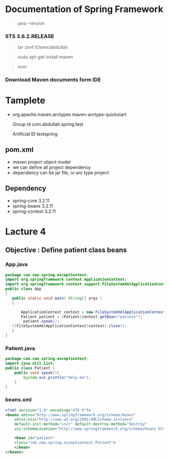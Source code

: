 

# Documentation of Spring Framework

> java -version


### STS 3.6.2.RELEASE

> tar zxvf /Users/abdullah

> sudo apt-get install maven

> mvn

### Download Maven documents form IDE

# Tamplete

* org.apache.maven.arctypes maven-arctype-quickstart

	Group Id com.abdullah.spring.test
	
	Artificial ID testspring

## pom.xml

* maven project object model
* we can define all project dependency
* dependency can be jar file, or arc type project

## Dependency
* spring-core 3.2.11
* spring-beans 3.2.11
* spring-context 3.2.11

# Lacture 4
## Objective : Define patient class beans
### App.java
 ```java
package com.cma.spring.exceptiontest;
import org.springframework.context.ApplicationContext;
import org.springframework.context.support.FileSystemXmlApplicationContext;
public class App 
{
    public static void main( String[] args )
    {

    	ApplicationContext context = new FileSystemXmlApplicationContext("beans.xml");
		Patient patient = (Patient)context.getBean("patient");
   		 patient.speak();
    ((FileSystemXmlApplicationContext)context).close();
    }
}
```

### Patient.java
```java
package com.cma.spring.exceptiontest;
import java.util.List;
public class Patient {
	public void speak(){
		System.out.println("Help me");
	}
}
```

### beans.xml
```xml
<?xml version="1.0" encoding="UTF-8"?>
<beans xmlns="http://www.springframework.org/schema/beans"
	xmlns:xsi="http://www.w3.org/2001/XMLSchema-instance"
	default-init-method="init" default-destroy-method="destroy"
	xsi:schemaLocation="http://www.springframework.org/schema/beans http://www.springframework.org/schema/beans/spring-beans.xsd">

	<bean id="patient" 
	class="com.cma.spring.exceptiontest.Patient">
	</bean>
</beans>
```